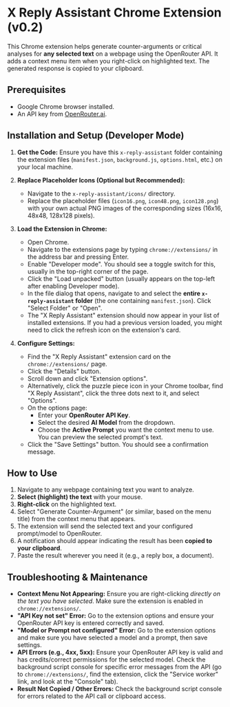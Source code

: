 # X Reply Assistant Chrome Extension (v0.2)

This Chrome extension helps generate counter-arguments or critical analyses for **any selected text** on a webpage using the OpenRouter API. It adds a context menu item when you right-click on highlighted text. The generated response is copied to your clipboard.

## Prerequisites

*   Google Chrome browser installed.
*   An API key from [OpenRouter.ai](https://openrouter.ai/).

## Installation and Setup (Developer Mode)

1.  **Get the Code:** Ensure you have this `x-reply-assistant` folder containing the extension files (`manifest.json`, `background.js`, `options.html`, etc.) on your local machine.

2.  **Replace Placeholder Icons (Optional but Recommended):**
    *   Navigate to the `x-reply-assistant/icons/` directory.
    *   Replace the placeholder files (`icon16.png`, `icon48.png`, `icon128.png`) with your own actual PNG images of the corresponding sizes (16x16, 48x48, 128x128 pixels).

3.  **Load the Extension in Chrome:**
    *   Open Chrome.
    *   Navigate to the extensions page by typing `chrome://extensions/` in the address bar and pressing Enter.
    *   Enable "Developer mode". You should see a toggle switch for this, usually in the top-right corner of the page.
    *   Click the "Load unpacked" button (usually appears on the top-left after enabling Developer mode).
    *   In the file dialog that opens, navigate to and select the **entire `x-reply-assistant` folder** (the one containing `manifest.json`). Click "Select Folder" or "Open".
    *   The "X Reply Assistant" extension should now appear in your list of installed extensions. If you had a previous version loaded, you might need to click the refresh icon on the extension's card.

4.  **Configure Settings:**
    *   Find the "X Reply Assistant" extension card on the `chrome://extensions/` page.
    *   Click the "Details" button.
    *   Scroll down and click "Extension options".
    *   Alternatively, click the puzzle piece icon in your Chrome toolbar, find "X Reply Assistant", click the three dots next to it, and select "Options".
    *   On the options page:
        *   Enter your **OpenRouter API Key**.
        *   Select the desired **AI Model** from the dropdown.
        *   Choose the **Active Prompt** you want the context menu to use. You can preview the selected prompt's text.
    *   Click the "Save Settings" button. You should see a confirmation message.

## How to Use

1.  Navigate to any webpage containing text you want to analyze.
2.  **Select (highlight) the text** with your mouse.
3.  **Right-click** on the highlighted text.
4.  Select "Generate Counter-Argument" (or similar, based on the menu title) from the context menu that appears.
5.  The extension will send the selected text and your configured prompt/model to OpenRouter.
6.  A notification should appear indicating the result has been **copied to your clipboard**.
7.  Paste the result wherever you need it (e.g., a reply box, a document).

## Troubleshooting & Maintenance

*   **Context Menu Not Appearing:** Ensure you are right-clicking *directly on the text you have selected*. Make sure the extension is enabled in `chrome://extensions/`.
*   **"API Key not set" Error:** Go to the extension options and ensure your OpenRouter API key is entered correctly and saved.
*   **"Model or Prompt not configured" Error:** Go to the extension options and make sure you have selected a model and a prompt, then save settings.
*   **API Errors (e.g., 4xx, 5xx):** Ensure your OpenRouter API key is valid and has credits/correct permissions for the selected model. Check the background script console for specific error messages from the API (go to `chrome://extensions/`, find the extension, click the "Service worker" link, and look at the "Console" tab).
*   **Result Not Copied / Other Errors:** Check the background script console for errors related to the API call or clipboard access.
